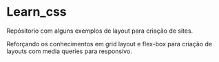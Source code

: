 # Learn_css
Repósitorio com alguns exemplos de layout para criação de sites.

Reforçando os conhecimentos em grid layout e flex-box para criação de layouts com media queries para responsivo.

